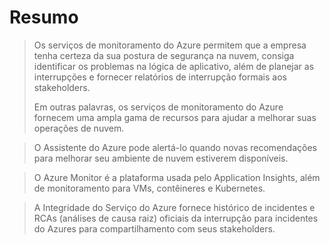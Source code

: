 # Resumo

> Os serviços de monitoramento do Azure permitem que a empresa tenha certeza da sua postura de segurança na nuvem, consiga identificar os problemas na lógica de aplicativo, além de planejar as interrupções e fornecer relatórios de interrupção formais aos stakeholders.
>
> Em outras palavras, os serviços de monitoramento do Azure fornecem uma ampla gama de recursos para ajudar a melhorar suas operações de nuvem.

> O Assistente do Azure pode alertá-lo quando novas recomendações para melhorar seu ambiente de nuvem estiverem disponíveis.

> O Azure Monitor é a plataforma usada pelo Application Insights, além de monitoramento para VMs, contêineres e Kubernetes.

> A Integridade do Serviço do Azure fornece histórico de incidentes e RCAs (análises de causa raiz) oficiais da interrupção para incidentes do Azures para compartilhamento com seus stakeholders.
